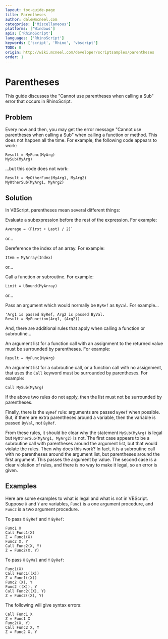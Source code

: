 ```yaml
---
layout: toc-guide-page
title: Parentheses
author: dale@mcneel.com
categories: ['Miscellaneous']
platforms: ['Windows']
apis: ['RhinoScript']
languages: ['RhinoScript']
keywords: ['script', 'Rhino', 'vbscript']
TODO: 0
origin: http://wiki.mcneel.com/developer/scriptsamples/parentheses
order: 1
---
```


# Parentheses

This guide discusses the "Cannot use parentheses when calling a Sub" error that occurs in RhinoScript.


## Problem

Every now and then, you may get the error message "Cannot use parentheses when calling a Sub" when calling a function or method.  This does not happen all the time.  For example, the following code appears to work:

```vbnet
Result = MyFunc(MyArg)
MySub(MyArg)
```

...but this code does not work:

```vbnet
Result = MyOtherFunc(MyArg1, MyArg2)
MyOtherSub(MyArg1, MyArg2)
```

## Solution

In VBScript, parentheses mean several different things:

Evaluate a subexpression before the rest of the expression.  For example:

```vbnet
Average = (First + Last) / 2)`
```

or...

Dereference the index of an array.  For example:

```vbnet
Item = MyArray(Index)
```

or...

Call a function or subroutine.  For example:

```vbnet
Limit = UBound(MyArray)
```

or...

Pass an argument which would normally be `ByRef` as `ByVal`.  For example...

```vbnet
'Arg1 is passed ByRef, Arg2 is passed ByVal.
Result = MyFunction(Arg1, (Arg2))
```

And, there are additional rules that apply when calling a function or subroutine...

An argument list for a function call with an assignment to the returned value must be surrounded by parentheses.  For example:

```vbnet
Result = MyFunc(MyArg)
```

An argument list for a subroutine call, or a function call with no assignment, that uses the `Call` keyword must be surrounded by parentheses.  For example:

```vbnet
Call MySub(MyArg)
```

If the above two rules do not apply, then the list must not be surrounded by parentheses.

Finally, there is the `ByRef` rule: arguments are passed `ByRef` when possible.  But, if there are extra parentheses around a variable, then the variable is passed `ByVal`, not `ByRef`.

From these rules, it should be clear why the statement `MySub(MyArg)` is legal but `MyOtherSub(MyArg1, MyArg2)` is not. The first case appears to be a subroutine call with parentheses around the argument list, but that would violate the rules. Then why does this work?  In fact, it is a subroutine call with no parentheses around the argument list, but parentheses around the first argument.  This passes the argument by value. The second case is a clear violation of rules, and there is no way to make it legal, so an error is given.

## Examples

Here are some examples to what is legal and what is not in VBScript. Suppose `X` and `Y` are variables, `Func1` is a one argument procedure, and `Func2` is a two argument procedure.

To pass `X` `ByRef` and `Y` `ByRef`:

```vbnet
Func1 X
Call Func1(X)
Z = Func1(X)
Func2 X, Y
Call Func2(X, Y)
Z = Func2(X, Y)
```

To pass `X` `ByVal` and `Y` `ByRef`:

```vbnet
Func1(X)
Call Func1((X))
Z = Func1((X))
Func2 (X), Y
Func2 ((X)), Y
Call Func2((X), Y)
Z = Func2((X), Y)
```

The following will give syntax errors:

```vbnet
Call Func1 X
Z = Func1 X
Func2(X, Y)
Call Func2 X, Y
Z = Func2 X, Y
```
